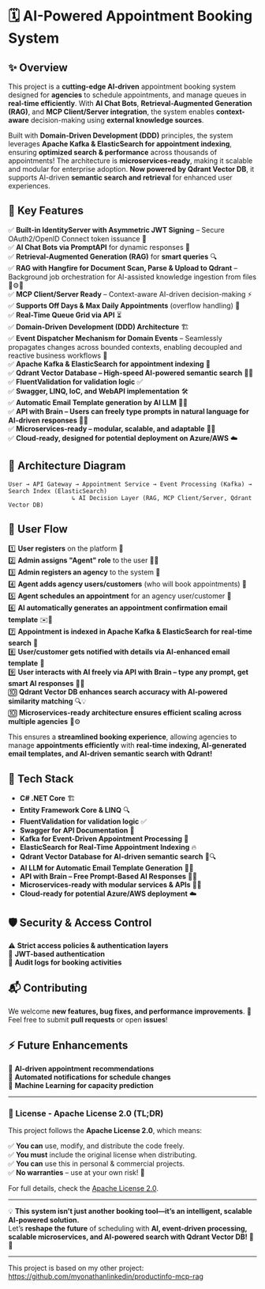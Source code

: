 # **🗓️ AI-Powered Appointment Booking System**  

## **✨ Overview**  
This project is a **cutting-edge AI-driven** appointment booking system designed for **agencies** to schedule appointments, and manage queues in **real-time efficiently**. With **AI Chat Bots**, **Retrieval-Augmented Generation (RAG)**, and **MCP Client/Server integration**, the system enables **context-aware** decision-making using **external knowledge sources**.  

Built with **Domain-Driven Development (DDD)** principles, the system leverages **Apache Kafka & ElasticSearch for appointment indexing**, ensuring **optimized search & performance** across thousands of appointments! The architecture is **microservices-ready**, making it scalable and modular for enterprise adoption. **Now powered by Qdrant Vector DB**, it supports AI-driven **semantic search and retrieval** for enhanced user experiences.  

## **🚀 Key Features**  
✅ **Built-in IdentityServer with Asymmetric JWT Signing** – Secure OAuth2/OpenID Connect token issuance 🔐  
✅ **AI Chat Bots via PromptAPI** for dynamic responses 🤖  
✅ **Retrieval-Augmented Generation (RAG)** for **smart queries** 🔍  
✅ **RAG with Hangfire for Document Scan, Parse & Upload to Qdrant** – Background job orchestration for AI-assisted knowledge ingestion from files 📂⚙️🧠  
✅ **MCP Client/Server Ready** – Context-aware AI-driven decision-making ⚡  
✅ **Supports Off Days & Max Daily Appointments** (overflow handling) 📅  
✅ **Real-Time Queue Grid via API** ⏳  
✅ **Domain-Driven Development (DDD) Architecture** 🏗️  
✅ **Event Dispatcher Mechanism for Domain Events** – Seamlessly propagates changes across bounded contexts, enabling decoupled and reactive business workflows 📨  
✅ **Apache Kafka & ElasticSearch for appointment indexing** 📡  
✅ **Qdrant Vector Database – High-speed AI-powered semantic search** 🧠✨  
✅ **FluentValidation for validation logic** ✅  
✅ **Swagger, LINQ, IoC, and WebAPI implementation** 🛠️  
✅ **Automatic Email Template generation by AI LLM** 📧✨  
✅ **API with Brain – Users can freely type prompts in natural language for AI-driven responses** 🧠📝  
✅ **Microservices-ready – modular, scalable, and adaptable** 🏢🔄  
✅ **Cloud-ready, designed for potential deployment on Azure/AWS** ☁️  
 
## **📜 Architecture Diagram**  
```plaintext
User → API Gateway → Appointment Service → Event Processing (Kafka) → Search Index (ElasticSearch)  
                  ↳ AI Decision Layer (RAG, MCP Client/Server, Qdrant Vector DB)  
```

## **🔄 User Flow**  
1️⃣ **User registers** on the platform 📝  
2️⃣ **Admin assigns "Agent" role** to the user 👤✅  
3️⃣ **Admin registers an agency** to the system 🏢  
4️⃣ **Agent adds agency users/customers** (who will book appointments) 👥  
5️⃣ **Agent schedules an appointment** for an agency user/customer 📅  
6️⃣ **AI automatically generates an appointment confirmation email template** ✉️🤖  
7️⃣ **Appointment is indexed in Apache Kafka & ElasticSearch for real-time search** 📡  
8️⃣ **User/customer gets notified with details via AI-enhanced email template** 🚀  
9️⃣ **User interacts with AI freely via API with Brain – type any prompt, get smart AI responses** 🧠💬  
🔟 **Qdrant Vector DB enhances search accuracy with AI-powered similarity matching** 🔍💡  
🔟 **Microservices-ready architecture ensures efficient scaling across multiple agencies** 🏢⚙️  

This ensures a **streamlined booking experience**, allowing agencies to manage **appointments efficiently** with **real-time indexing, AI-generated email templates, and AI-driven semantic search with Qdrant!**  

## **🔧 Tech Stack**  
- **C# .NET Core** 🏗️  
- **Entity Framework Core & LINQ** 🔍  
- **FluentValidation for validation logic** ✅  
- **Swagger for API Documentation** 📜  
- **Kafka for Event-Driven Appointment Processing** 🔄  
- **ElasticSearch for Real-Time Appointment Indexing** 🔥  
- **Qdrant Vector Database for AI-driven semantic search** 🧠🔍  
- **AI LLM for Automatic Email Template Generation** 📧🤖  
- **API with Brain – Free Prompt-Based AI Responses** 🧠📝  
- **Microservices-ready with modular services & APIs** 🏢🔄  
- **Cloud-ready for potential Azure/AWS deployment** ☁️  

## **🛡️ Security & Access Control**  
⚠️ **Strict access policies & authentication layers**  
🔐 **JWT-based authentication**  
🔄 **Audit logs for booking activities**  

## **📬 Contributing**  
We welcome **new features, bug fixes, and performance improvements**. 🚀  
Feel free to submit **pull requests** or open **issues**!  

## **⚡ Future Enhancements**  
🔮 **AI-driven appointment recommendations**  
📢 **Automated notifications for schedule changes**  
📡 **Machine Learning for capacity prediction**  

---

### **📜 License - Apache License 2.0 (TL;DR)**  
This project follows the **Apache License 2.0**, which means:  

✅ **You can** use, modify, and distribute the code freely.  
✅ **You must** include the original license when distributing.  
✅ **You can** use this in personal & commercial projects.  
✅ **No warranties** – use at your own risk! 🚀  

For full details, check the [Apache License 2.0](http://www.apache.org/licenses/LICENSE-2.0).  

---

💡 **This system isn't just another booking tool—it’s an intelligent, scalable AI-powered solution.**  
Let’s **reshape the future** of scheduling with **AI, event-driven processing, scalable microservices, and AI-powered search with Qdrant Vector DB!** 🚀🔥  

---

This project is based on my other project: https://github.com/myonathanlinkedin/productinfo-mcp-rag
